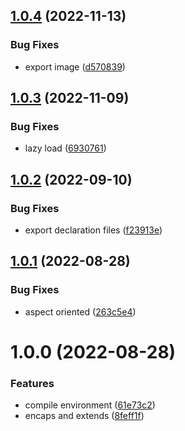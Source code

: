 ## [1.0.4](https://github.com/akijoey/starcasket/compare/v1.0.3...v1.0.4) (2022-11-13)


### Bug Fixes

* export image ([d570839](https://github.com/akijoey/starcasket/commit/d57083971dd18aecd8bf633a647346e1dd880893))

## [1.0.3](https://github.com/akijoey/starcasket/compare/v1.0.2...v1.0.3) (2022-11-09)


### Bug Fixes

* lazy load ([6930761](https://github.com/akijoey/starcasket/commit/693076158ada48810b78be0867894642b780de92))

## [1.0.2](https://github.com/akijoey/starcasket/compare/v1.0.1...v1.0.2) (2022-09-10)


### Bug Fixes

* export declaration files ([f23913e](https://github.com/akijoey/starcasket/commit/f23913e5f77194ed60cc0769c08bd7fb926d7396))

## [1.0.1](https://github.com/akijoey/starcasket/compare/v1.0.0...v1.0.1) (2022-08-28)


### Bug Fixes

* aspect oriented ([263c5e4](https://github.com/akijoey/starcasket/commit/263c5e41e8266735309df3b1fb024037372312f3))

# 1.0.0 (2022-08-28)


### Features

* compile environment ([61e73c2](https://github.com/akijoey/starcasket/commit/61e73c2ab7474d963cd6e1f55692075589ab0f2c))
* encaps and extends ([8feff1f](https://github.com/akijoey/starcasket/commit/8feff1f083aa4972d789a98269a11268b461d5c2))
